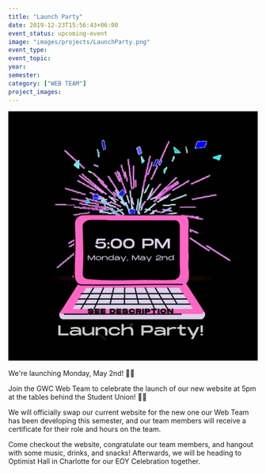 ```yaml
---
title: "Launch Party"
date: 2019-12-23T15:56:43+06:00
event_status: upcoming-event
image: "images/projects/LaunchParty.png"
event_type:
event_topic:
year: 
semester: 
category: ["WEB TEAM"]
project_images: 
---
```


![Launch Party](../../images/projects/LaunchParty.png)


We're launching Monday, May 2nd! 🎉🎉

Join the GWC Web Team to celebrate the launch of our new website at 5pm at the tables behind the Student Union! 👩‍💻

We will officially swap our current website for the new one our Web Team has been developing this semester, and our team members will receive a certificate for their role and hours on the team.

Come checkout the website, congratulate our team members, and hangout with some music, drinks, and snacks! Afterwards, we will be heading to Optimist Hall in Charlotte for our EOY Celebration together.
